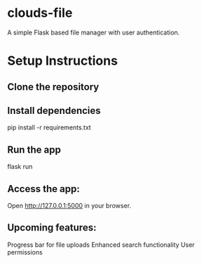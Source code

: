 # clouds-file

A simple Flask based file manager with user authentication.

# Setup Instructions

## Clone the repository

## Install dependencies

pip install -r requirements.txt

## Run the app
flask run

## Access the app:
Open http://127.0.0.1:5000 in your browser.

## Upcoming features:

Progress bar for file uploads
Enhanced search functionality
User permissions
